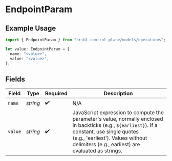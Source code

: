 # EndpointParam

## Example Usage

```typescript
import { EndpointParam } from "cribl-control-plane/models/operations";

let value: EndpointParam = {
  name: "<value>",
  value: "<value>",
};
```

## Fields

| Field                                                                                                                                                                                                                                   | Type                                                                                                                                                                                                                                    | Required                                                                                                                                                                                                                                | Description                                                                                                                                                                                                                             |
| --------------------------------------------------------------------------------------------------------------------------------------------------------------------------------------------------------------------------------------- | --------------------------------------------------------------------------------------------------------------------------------------------------------------------------------------------------------------------------------------- | --------------------------------------------------------------------------------------------------------------------------------------------------------------------------------------------------------------------------------------- | --------------------------------------------------------------------------------------------------------------------------------------------------------------------------------------------------------------------------------------- |
| `name`                                                                                                                                                                                                                                  | *string*                                                                                                                                                                                                                                | :heavy_check_mark:                                                                                                                                                                                                                      | N/A                                                                                                                                                                                                                                     |
| `value`                                                                                                                                                                                                                                 | *string*                                                                                                                                                                                                                                | :heavy_check_mark:                                                                                                                                                                                                                      | JavaScript expression to compute the parameter's value, normally enclosed in backticks (e.g., `${earliest}`). If a constant, use single quotes (e.g., 'earliest'). Values without delimiters (e.g., earliest) are evaluated as strings. |